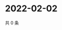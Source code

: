 # 2022-02-02

共 0 条

<!-- BEGIN WEIBO -->
<!-- 最后更新时间 Wed Feb 02 2022 13:08:26 GMT+0800 (China Standard Time) -->

<!-- END WEIBO -->
